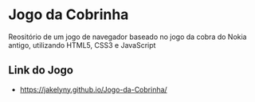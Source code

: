 # Jogo da Cobrinha
Reositório de um jogo de navegador baseado no jogo da cobra do Nokia antigo, utilizando HTML5, CSS3 e JavaScript

## Link do Jogo
* https://jakelyny.github.io/Jogo-da-Cobrinha/

